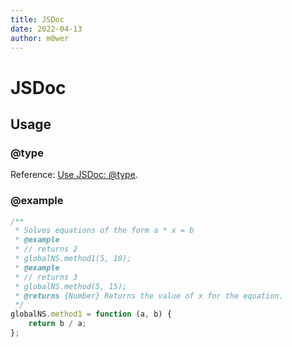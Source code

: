 ```yaml
---
title: JSDoc
date: 2022-04-13
author: m0wer
---
```


# JSDoc

## Usage

### @type

Reference: [Use JSDoc: @type](https://jsdoc.app/tags-type.html).

### @example

```javascript
/**
 * Solves equations of the form a * x = b
 * @example
 * // returns 2
 * globalNS.method1(5, 10);
 * @example
 * // returns 3
 * globalNS.method(5, 15);
 * @returns {Number} Returns the value of x for the equation.
 */
globalNS.method1 = function (a, b) {
    return b / a;
};
```
